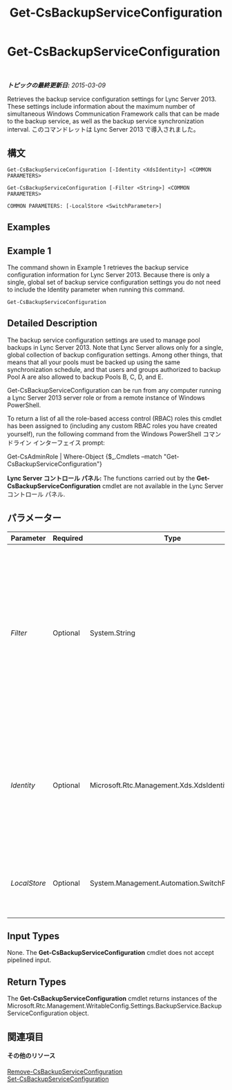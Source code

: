 ﻿---
title: Get-CsBackupServiceConfiguration
TOCTitle: Get-CsBackupServiceConfiguration
ms:assetid: 8e81a76c-4019-490d-9cd5-895cc2cc0863
ms:mtpsurl: https://technet.microsoft.com/ja-jp/library/JJ205087(v=OCS.15)
ms:contentKeyID: 48272840
ms.date: 05/19/2016
mtps_version: v=OCS.15
ms.translationtype: HT
---

# Get-CsBackupServiceConfiguration

 

_**トピックの最終更新日:** 2015-03-09_

Retrieves the backup service configuration settings for Lync Server 2013. These settings include information about the maximum number of simultaneous Windows Communication Framework calls that can be made to the backup service, as well as the backup service synchronization interval. このコマンドレットは Lync Server 2013 で導入されました。

## 構文

    Get-CsBackupServiceConfiguration [-Identity <XdsIdentity>] <COMMON PARAMETERS>

    Get-CsBackupServiceConfiguration [-Filter <String>] <COMMON PARAMETERS>

    COMMON PARAMETERS: [-LocalStore <SwitchParameter>]

## Examples

## Example 1

The command shown in Example 1 retrieves the backup service configuration information for Lync Server 2013. Because there is only a single, global set of backup service configuration settings you do not need to include the Identity parameter when running this command.

    Get-CsBackupServiceConfiguration

## Detailed Description

The backup service configuration settings are used to manage pool backups in Lync Server 2013. Note that Lync Server allows only for a single, global collection of backup configuration settings. Among other things, that means that all your pools must be backed up using the same synchronization schedule, and that users and groups authorized to backup Pool A are also allowed to backup Pools B, C, D, and E.

Get-CsBackupServiceConfiguration can be run from any computer running a Lync Server 2013 server role or from a remote instance of Windows PowerShell.

To return a list of all the role-based access control (RBAC) roles this cmdlet has been assigned to (including any custom RBAC roles you have created yourself), run the following command from the Windows PowerShell コマンドライン インターフェイス prompt:

Get-CsAdminRole | Where-Object {$\_.Cmdlets –match "Get-CsBackupServiceConfiguration"}

**Lync Server コントロール パネル:** The functions carried out by the **Get-CsBackupServiceConfiguration** cmdlet are not available in the Lync Server コントロール パネル.

## パラメーター


<table>
<colgroup>
<col style="width: 25%" />
<col style="width: 25%" />
<col style="width: 25%" />
<col style="width: 25%" />
</colgroup>
<thead>
<tr class="header">
<th>Parameter</th>
<th>Required</th>
<th>Type</th>
<th>Description</th>
</tr>
</thead>
<tbody>
<tr class="odd">
<td><p><em>Filter</em></p></td>
<td><p>Optional</p></td>
<td><p>System.String</p></td>
<td><p>Enables you to use wildcard values when referencing a collection of backup service configuration settings. Because you can only have a single, global instance of these settings there is no reason to use the Filter parameter. However, if you prefer you can use the following syntax to reference the global settings:</p>
<p>-Filter &quot;g*&quot;</p>
<p>The preceding syntax returns all the conference backup service configuration settings that have an Identity that begins with the letter &quot;g&quot;.</p></td>
</tr>
<tr class="even">
<td><p><em>Identity</em></p></td>
<td><p>Optional</p></td>
<td><p>Microsoft.Rtc.Management.Xds.XdsIdentity</p></td>
<td><p>Unique Identity of the backup service configuration settings. Because you can only have a single, global instance of these settings, you do not need to specify an Identity when calling the <strong>Get-CsBackupServiceConfiguration</strong> cmdlet. You can, however, use the following syntax to reference the global settings:</p>
<p>-Identity global</p></td>
</tr>
<tr class="odd">
<td><p><em>LocalStore</em></p></td>
<td><p>Optional</p></td>
<td><p>System.Management.Automation.SwitchParameter</p></td>
<td><p>Retrieves the backup service configuration data from the local replica of the Central Management store rather than from the Central Management store itself.</p></td>
</tr>
</tbody>
</table>


## Input Types

None. The **Get-CsBackupServiceConfiguration** cmdlet does not accept pipelined input.

## Return Types

The **Get-CsBackupServiceConfiguration** cmdlet returns instances of the Microsoft.Rtc.Management.WritableConfig.Settings.BackupService.BackupServiceConfiguration object.

## 関連項目

#### その他のリソース

[Remove-CsBackupServiceConfiguration](remove-csbackupserviceconfiguration.md)  
[Set-CsBackupServiceConfiguration](set-csbackupserviceconfiguration.md)

